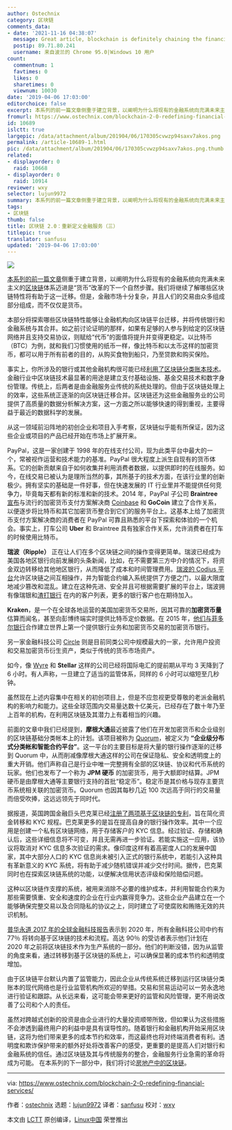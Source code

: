 ```yaml
---
author: Ostechnix
category: 区块链
comments_data:
- date: '2021-11-16 04:38:07'
  message: Great article, blockchain is definitely chaining the financial industry!
  postip: 89.71.80.241
  username: 来自波兰的 Chrome 95.0|Windows 10 用户
count:
  commentnum: 1
  favtimes: 0
  likes: 0
  sharetimes: 0
  viewnum: 10030
date: '2019-04-06 17:03:00'
editorchoice: false
excerpt: 本系列的前一篇文章侧重于建立背景，以阐明为什么将现有的金融系统向充满未来主义的区块链体系迈进是“货币”改革的下一个自然步骤。我们将继续了解哪些区块链特性将有助于这一迁移。
fromurl: https://www.ostechnix.com/blockchain-2-0-redefining-financial-services/
id: 10689
islctt: true
largepic: /data/attachment/album/201904/06/170305cvwzp94saxv7akos.png
permalink: /article-10689-1.html
pic: /data/attachment/album/201904/06/170305cvwzp94saxv7akos.png.thumb.jpg
related:
- displayorder: 0
  raid: 10668
- displayorder: 0
  raid: 10914
reviewer: wxy
selector: lujun9972
summary: 本系列的前一篇文章侧重于建立背景，以阐明为什么将现有的金融系统向充满未来主义的区块链体系迈进是“货币”改革的下一个自然步骤。我们将继续了解哪些区块链特性将有助于这一迁移。
tags:
- 区块链
thumb: false
title: 区块链 2.0：重新定义金融服务（三）
titlepic: true
translator: sanfusu
updated: '2019-04-06 17:03:00'
---
```


![](/data/attachment/album/201904/06/170305cvwzp94saxv7akos.png)


[本系列的前一篇文章](/article-10668-1.html)侧重于建立背景，以阐明为什么将现有的金融系统向充满未来主义的[区块链](/article-10650-1.html)体系迈进是“货币”改革的下一个自然步骤。我们将继续了解哪些区块链特性将有助于这一迁移。但是，金融市场十分复杂，并且人们的交易由众多组成部分组成，而不仅仅是货币。


本部分将探索哪些区块链特性能够让金融机构向区块链平台迁移，并将传统银行和金融系统与其合并。如之前讨论证明的那样，如果有足够的人参与到给定的区块链网络并且支持交易协议，则赋给“代币”的面值将提升并变得更稳定。以比特币（BTC）为例，就和我们习惯使用的纸币一样，像比特币和以太币这样的加密货币，都可以用于所有前者的目的，从购买食物到船只，乃至贷款和购买保险。


事实上，你所涉及的银行或其他金融机构很可能已经[利用了区块链分类账本技术](https://www.forbes.com/sites/bernardmarr/2018/01/22/35-amazing-real-world-examples-of-how-blockchain-is-changing-our-world/#170df8de43b5)。金融行业中区块链技术最显著的用途是建立支付基础设施、基金交易技术和数字身份管理。传统上，后两者是由金融服务业传统的系统处理的。但由于区块链处理上的效率，这些系统正逐渐的向区块链迁移合并。区块链还为这些金融服务业的公司提供了高质量的数据分析解决方案，这一方面之所以能够快速的得到重视，主要得益于最近的数据科学的发展。


从这一领域前沿阵地的初创企业和项目入手考察，区块链似乎能有所保证，因为这些企业或项目的产品已经开始在市场上扩展开来。


PayPal，这是一家创建于 1998 年的在线支付公司，现为此类平台中最大的一个，常被视作运营和技术能力的基准。PayPal 很大程度上派生自现有的货币体系。它的创新贡献来自于如何收集并利用消费者数据，以提供即时的在线服务。如今，在线交易已被认为是理所当然的事，其所基于的技术方面，在该行业里的创新极少。拥有坚实的基础是一件好事，但在快速发展的 IT 行业里并不能提供任何竞争力，毕竟每天都有新的标准和新的技术。2014 年，PayPal 子公司 **Braintree** [宣布](https://publicpolicy.paypal-corp.com/issues/blockchain)与流行的加密货币支付方案解决商 [Coinbase](https://blog.coinbase.com/coinbase-adds-support-for-paypal-and-credit-cards-21968661d508) 和 **GoCoin** 建立了合作关系，以便逐步将比特币和其它加密货币整合到它们的服务平台上。这基本上给了加密货币支付方案解决商的消费者在 PayPal 可靠且熟悉的平台下探索和体验的一个机会。事实上，打车公司 **Uber** 和 Braintree 具有独家合作关系，允许消费者在打车的时候使用比特币。


**瑞波（Ripple）** 正在让人们在多个区块链之间的操作变得更简单。瑞波已经成为美国各地区银行向前发展的头条新闻，比如，在不需要第三方中介的情况下，将资金双边转移给其他地区银行，从而降低了成本和时间管理费用。[瑞波的 Codius 平台](http://fortune.com/2018/06/06/ripple-codius/)允许区块链之间互相操作，并为智能合约编入系统提供了方便之门，以最大限度地减少篡改和混乱。建立在这种先进、安全并且可根据需要扩展的平台上，瑞波拥有像瑞银和[渣打银行](https://www.finextra.com/newsarticle/32048/standard-chartered-to-extend-use-of-ripplenet-to-more-countries) 在内的客户列表，更多的银行客户也在期待加入。


**Kraken**，是一个在全球各地运营的美国加密货币交易所，因其可靠的**加密货币量**估算而闻名，甚至向彭博终端实时提供比特币定价数据。在 2015 年，[他们与菲多尔银行](https://99bitcoins.com/fidor-and-kraken-team-up-for-cryptocurrency-bank/)合作建立世界上第一个提供银行业务和加密货币交易的加密货币银行。


另一家金融科技公司 [Circle](https://www.bloomberg.com/research/stocks/private/snapshot.asp?privcapId=249292386) 则是目前同类公司中规模最大的一家，允许用户投资和交易加密货币衍生资产，类似于传统的货币市场资产。


如今，像 [Wyre](https://www.forbes.com/sites/julianmitchell/2018/07/31/wyre-the-blockchain-platform-taking-the-lead-in-cross-border-transactions/#6bc69ade69d7) 和 **Stellar** 这样的公司已经将国际电汇的提前期从平均 3 天降到了 6 小时。有人声称，一旦建立了适当的监管体系，同样的 6 小时可以缩短至几秒钟。


虽然现在上述内容集中在相关的初创项目上，但是不应忽视更受尊敬的老派金融机构的影响力和能力。这些全球范围内交易量达数十亿美元，已经存在了数十年乃至上百年的机构，在利用区块链及其潜力上有着相当的兴趣。


前面的文章中我们已经提到，**摩根大通**最近披露了他们在开发加密货币和企业级别的区块链基础分类帐本上的计划。该项目被称为 [Quorum](https://www.jpmorgan.com/global/Quorum)，被定义为 **“企业级分布式分类帐和智能合约平台”**。这一平台的主要目标是将大量的银行操作逐渐的迁移到 Quorum 中，从而削减像摩根大通这样的公司在保证隐私、安全和透明度上的重大开销。他们声称自己是行业中唯一完整拥有全部的区块链、协议和代币系统的玩家。他们也发布了一个称为 **JPM 硬币** 的加密货币，用于大额即时结算。JPM 硬币是由摩根大通等主要银行支持的首批“稳定币”。稳定币是其价格与现存主要货币系统相关联的加密货币。Quorum 也因其每秒几近 100 次远高于同行的交易量而倍受吹捧，这远远领先于同时代。


据报道，英国跨国金融巨头巴克莱已经[注册了两项基于区块链的专利](https://cointelegraph.com/news/barclays-files-two-digital-currency-and-blockchain-patents-with-u-s-patent-office)，旨在简化资金转移和 KYC 规程。巴克莱更多的是旨在提高自身的银行操作效率。其中一个应用是创建一个私有区块链网络，用于存储客户的 KYC 信息。经过验证、存储和确认后，这些详细信息将不可变，并且无需再进一步验证。若能实施这一应用，该协议将取消对 KYC 信息多次验证的需求。像印度这样有着高密度人口的发展中国家，其中大部分人口的 KYC 信息尚未被引入正式的银行系统中，若能引入这种具有革新意义的 KYC 系统，将有助于减少随机错误并减少交付时间。据传，巴克莱同时也在探索区块链系统的功能，以便解决信用状态评级和保险赔偿问题。


这种以区块链作支撑的系统，被用来消除不必要的维护成本，并利用智能合约来为那些需要慎重、安全和速度的企业在行业内赢得竞争力。这些企业产品建立在一个能够确保完整交易以及合同隐私的协议之上，同时建立了可使腐败和贿赂无效的共识机制。


[普华永道 2017 年的全球金融科技报告](https://www.pwc.com/jg/en/media-release/global-fintech-survey-2017.html)表示到 2020 年，所有金融科技公司中约有 77％ 将转向基于区块链的技术和流程。高达 90％ 的受访者表示他们计划在 2020 年之前将区块链技术作为生产系统的一部分。他们的判断没错，因为从监管的角度来看，通过转移到基于区块链的系统上，可以确保显著的成本节约和透明度增加。


由于区块链平台默认内置了监管能力，因此企业从传统系统迁移到运行区块链分类账本的现代网络也是行业监管机构所欢迎的举措。交易和贸易运动可以一劳永逸地进行验证和跟踪。从长远来看，这可能会带来更好的监管和风险管理，更不用说改善了公司和个人的责任。


虽然对跨越式创新的投资是由企业进行的大量投资顺带所致，但如果认为这些措施不会渗透到最终用户的利益中是具有误导性的。随着银行和金融机构开始采用区块链，这将为他们带来更多的成本节约和效率，而这最终也将对终端消费者有利。透明度和欺诈保护带来的额外好处将改善客户的感受，更重要的是提高人们对银行和金融系统的信任。通过区块链及其与传统服务的整合，金融服务行业急需的革命将成为可能。 在本系列的下一部分中，我们将讨论[房地产中的区块链](https://www.ostechnix.com/blockchain-2-0-blockchain-in-real-estate/)。




---


via: <https://www.ostechnix.com/blockchain-2-0-redefining-financial-services/>


作者：[ostechnix](https://www.ostechnix.com/author/editor/) 选题：[lujun9972](https://github.com/lujun9972) 译者：[sanfusu](https://github.com/sanfusu) 校对：[wxy](https://github.com/wxy)


本文由 [LCTT](https://github.com/LCTT/TranslateProject) 原创编译，[Linux中国](https://linux.cn/) 荣誉推出